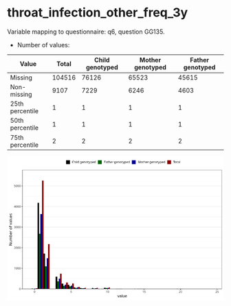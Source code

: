 # throat_infection_other_freq_3y
Variable mapping to questionnaire: q6, question GG135.
- Number of values:

| Value | Total | Child genotyped | Mother genotyped | Father genotyped |
| ----- | ----- | --------------- | ---------------- | ---------------- |
| Missing | 104516 | 76126 | 65523 | 45615 |
| Non-missing | 9107 | 7229 | 6246 | 4603 |
| 25th percentile | 1 | 1 | 1 | 1 |
| 50th percentile | 1 | 1 | 1 | 1 |
| 75th percentile | 2 | 2 | 2 | 2 |



![](throat_infection_other_freq_3y_n.png)



